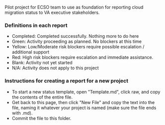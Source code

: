 
Pilot project for ECSO team to use as foundation for reporting cloud migration status to VA executive stakeholders.

### Definitions in each report
- Completed: Completed successfully. Nothing more to do here
- Green: Activity proceeding as planned. No blockers at this time
- Yellow: Low/Moderate risk blockers require possible escalation / additional support
- Red: High risk blockers require escalation and immediate assistance.
- Blank: Activity not yet started
- N/A: Activity does not apply to this project

### Instructions for creating a report for a new project
- To start a new status template, open "Template.md", click raw, and copy the contents of the entire file.  
- Get back to this page, then click "New File" and copy the text into the file, naming it whatever your project is named (make sure the file ends with .md).
- Commit the file to this folder. 

